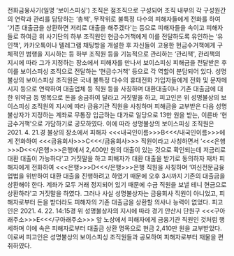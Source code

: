전화금융사기(일명 ‘보이스피싱') 조직은 점조직으로 구성되어 조직 내부의 각 구성원간의 연락과 관리를 담당하는 ‘총책', 무작위로 불특정 다수의 피해자들에게 전화를 하여 ‘기존 대출금을 상환하면 저리로 대출을 해주겠다'는 등으로 피해자들을 속이고 피해자들로 하여금 위 사기단의 하부 조직원인 현금수거책에게 이를 전달하도록 유인하는 ‘유인책', 카카오톡이나 텔레그램 채팅방을 개설한 후 자신들이 고용한 현금수거책에게 구체적인 범행을 지시하는 등 하부 조직원 등을 기능적으로 관리하는 ‘관리책', 관리책의 지시에 따라 그가 지정하는 장소에서 피해자를 만나서 보이스피싱 피해금을 전달받은 후 이를 보이스피싱 조직으로 전달하는 ‘현금수거책' 등으로 각 역할이 분담되어 있다.
성명불상의 보이스피싱 조직원은 국내 불특정 다수의 휴대전화 가입자들에게 전화 및 문자메시지 등으로 연락하여 대출업체 등 직원 등을 사칭하며 대환대출이나 기존 대출금에 대한 위약금 등 명목으로 돈을 송금하여 달라고 거짓말을 하고, 피고인은 위 성명불상의 보이스피싱 조직원의 지시에 따라 금융기관 직원을 사칭하며 피해금을 교부받은 다음 성명불상자가 지정하는 계좌로 무통장 입금하는 대가로 일당으로 13만 원을 받는, 이른바 ‘현금수거책'으로 가담하기로 공모하였다.
이에 따라 성명불상의 보이스피싱 조직원은 2021. 4. 21.경 불상의 장소에서 피해자 <<<내국인이름>>>B<<</내국인이름>>>에게 전화하여 <<<금융회사>>>C<<</금융회사>>> 직원이라고 사칭하면서 ‘<<<은행>>>D<<</은행>>>은행에서 2,400만 원의 대출이 있는 것으로 확인되는데 저금리로 대환 대출이 가능하다'고 거짓말을 하고 피해자가 대환 대출을 받기로 동의하자 재차 피해자에게 전화하여 <<<은행>>>D<<</은행>>>은행 직원을 사칭하며 ‘여신전문금융업법을 위반하여 대환 대출을 진행하려고 하였기 때문에 오후 3시까지 기존의 대출금을 상환해야 한다. 계좌가 모두 거래 정지되어 있기 때문에 수금 직원을 보낼 테니 현금으로 상환하라'고 거짓말을 하였다.
그러나 사실 성명불상자는 금융회사 직원이 아니었고, 피해자로부터 돈을 받더라도 피해자의 기존 대출금을 상환할 의사나 능력이 없었다.
피고인은 2021. 4. 22. 14:15경 위 성명불상자의 지시에 따라 경기 안산시 단원구 <<<구아래주소>>>E<<</구아래주소>>> 앞 노상에서 피해자에게 금융기관 직원인 것처럼 행세하며 이에 속은 피해자로부터 대출금 상환 명목으로 현금 2,410만 원을 교부받았다.
이로써 피고인은 성명불상의 보이스피싱 조직원들과 공모하여 피해자로부터 재물을 편취하였다.